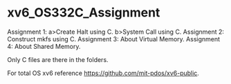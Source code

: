 # xv6_OS332C_Assignment
Assignment 1: a>Create Halt using C.
              b>System Call using C.
Assignment 2: Construct mkfs using C.
Assignment 3: About Virtual Memory.
Assignment 4: About Shared Memory.

Only C files are there in the folders.

For total OS xv6 reference https://github.com/mit-pdos/xv6-public.
